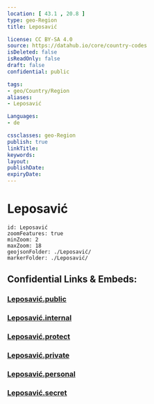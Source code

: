 ```yaml
---
location: [ 43.1 , 20.8 ] 
type: geo-Region
title: Leposavić

license: CC BY-SA 4.0
source: https://datahub.io/core/country-codes
isDeleted: false
isReadOnly: false
draft: false
confidential: public

tags:
- geo/Country/Region
aliases:
- Leposavić

Languages:
- de

cssclasses: geo-Region
publish: true
linkTitle: 
keywords: 
layout: 
publishDate: 
expiryDate: 
---
```


# Leposavić

```leaflet
id: Leposavić
zoomFeatures: true 
minZoom: 2 
maxZoom: 18
geojsonFolder: ./Leposavić/
markerFolder: ./Leposavić/
```


## Confidential Links & Embeds: 

### [Leposavić.public](/_public/\Earth\Continent\Europe\Europe~South\Kosovo\districts~Kosovo\Kosovska_Mitrovica\counties~Kosovska_MitrovicaLeposavić.public.md) 

### [Leposavić.internal](/_internal/\Earth\Continent\Europe\Europe~South\Kosovo\districts~Kosovo\Kosovska_Mitrovica\counties~Kosovska_MitrovicaLeposavić.internal.md) 

### [Leposavić.protect](/_protect/\Earth\Continent\Europe\Europe~South\Kosovo\districts~Kosovo\Kosovska_Mitrovica\counties~Kosovska_MitrovicaLeposavić.protect.md) 

### [Leposavić.private](/_private/\Earth\Continent\Europe\Europe~South\Kosovo\districts~Kosovo\Kosovska_Mitrovica\counties~Kosovska_MitrovicaLeposavić.private.md) 

### [Leposavić.personal](/_personal/\Earth\Continent\Europe\Europe~South\Kosovo\districts~Kosovo\Kosovska_Mitrovica\counties~Kosovska_MitrovicaLeposavić.personal.md) 

### [Leposavić.secret](/_secret/\Earth\Continent\Europe\Europe~South\Kosovo\districts~Kosovo\Kosovska_Mitrovica\counties~Kosovska_MitrovicaLeposavić.secret.md)


